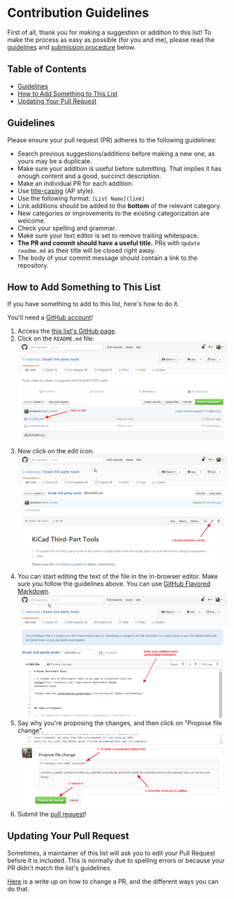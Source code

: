 # Contribution Guidelines

First of all, thank you for making a suggestion or addition to this list!
To make the process as easy as possible (for you and me), please read
the [guidelines](#guidelines) and [submission procedure](#how-to-add-something-to-this-list) below.


## Table of Contents

- [Guidelines](#guidelines)
- [How to Add Something to This List](#how-to-add-something-to-this-list)
- [Updating Your Pull Request](#updating-your-pull-request)


## Guidelines

Please ensure your pull request (PR) adheres to the following guidelines:

- Search previous suggestions/additions before making a new one, as yours may be a duplicate.
- Make sure your addition is useful before submitting. That implies it has enough content and a good, succinct description.
- Make an individual PR for each addition.
- Use [title-casing](http://titlecapitalization.com) (AP style).
- Use the following format: `[List Name](link)`
- Link additions should be added to the **bottom** of the relevant category.
- New categories or improvements to the existing categorization are welcome.
- Check your spelling and grammar.
- Make sure your text editor is set to remove trailing whitespace.
- **The PR and commit should have a useful title.** PRs with `Update readme.md` as their title will be closed right away.
- The body of your commit message should contain a link to the repository.


## How to Add Something to This List

If you have something to add to this list, here's how to do it.

You'll need a [GitHub account](https://github.com/join)!

1. Access the [this list's GitHub page](https://github.com/xesscorp/kicad-3rd-party-tools).
2. Click on the `README.md` file: ![Step 2 Click on README.md](view-readme.png)
3. Now click on the edit icon. ![Step 3 - Click on Edit](start-editor.png)
4. You can start editing the text of the file in the in-browser editor. Make sure you follow the guidelines above. You can use [GitHub Flavored Markdown](https://help.github.com/articles/github-flavored-markdown/). ![Step 4 - Edit the file](make-edits.png)
5. Say why you're proposing the changes, and then click on "Propose file change". ![Step 5 - Propose Changes](submit.png)
6. Submit the [pull request](https://help.github.com/articles/using-pull-requests/)!


## Updating Your Pull Request

Sometimes, a maintainer of this list will ask you to edit your Pull Request before it is included. This is normally due to spelling errors or because your PR didn't match the list's guidelines.

[Here](https://github.com/RichardLitt/docs/blob/master/amending-a-commit-guide.md) is a write up on how to change a PR, and the different ways you can do that.
